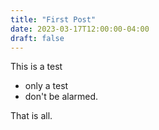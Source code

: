 ```yaml
---
title: "First Post"
date: 2023-03-17T12:00:00-04:00
draft: false
---
```

This is a test
- only a test
- don't be alarmed.

That is all.